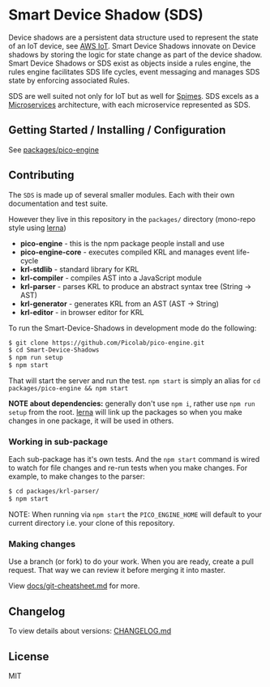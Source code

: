 # Smart Device Shadow (SDS)
Device shadows are a persistent data structure used to represent the state of an IoT device, see [AWS IoT](https://docs.aws.amazon.com/iot/latest/developerguide/iot-device-shadows.html). 
Smart Device Shadows innovate on Device shadows by storing the logic for state change as part of the device shadow.
Smart Device Shadows or SDS exist as objects inside a rules engine, the rules engine facilitates SDS life cycles, event messaging and manages SDS state by enforcing associated Rules.

SDS are well suited not only for IoT but as well for [Spimes](https://en.wikipedia.org/wiki/Spime). SDS excels as a [Microservices](https://en.wikipedia.org/wiki/Microservices) architecture, with each microservice represented as SDS.

## Getting Started / Installing / Configuration

See [packages/pico-engine](https://github.com/Picolab/pico-engine/tree/master/packages/pico-engine#readme)

## Contributing

The `SDS` is made up of several smaller modules. Each with their own documentation and test suite.

However they live in this repository in the `packages/` directory (mono-repo style using [lerna](https://github.com/lerna/lerna))
 * **pico-engine** - this is the npm package people install and use
 * **pico-engine-core** - executes compiled KRL and manages event life-cycle
 * **krl-stdlib** - standard library for KRL
 * **krl-compiler** - compiles AST into a JavaScript module
 * **krl-parser** - parses KRL to produce an abstract syntax tree (String -> AST)
 * **krl-generator** - generates KRL from an AST (AST -> String)
 * **krl-editor** - in browser editor for KRL

To run the Smart-Device-Shadows in development mode do the following:

```sh
$ git clone https://github.com/Picolab/pico-engine.git
$ cd Smart-Device-Shadows
$ npm run setup
$ npm start
```

That will start the server and run the test. `npm start` is simply an alias for `cd packages/pico-engine && npm start`

**NOTE about dependencies:** generally don't use `npm i`, rather use `npm run setup` from the root. [lerna](https://github.com/lerna/lerna) will link up the packages so when you make changes in one package, it will be used in others.


### Working in sub-package

Each sub-package has it's own tests. And the `npm start` command is wired to watch for file changes and re-run tests when you make changes.  For example, to make changes to the parser:

```sh
$ cd packages/krl-parser/
$ npm start
```

NOTE: When running via `npm start` the `PICO_ENGINE_HOME` will default to your current directory i.e. your clone of this repository.

### Making changes

Use a branch (or fork) to do your work. When you are ready, create a pull request. That way we can review it before merging it into master.

View [docs/git-cheatsheet.md](https://github.com/Picolab/pico-engine/blob/master/docs/git-cheatsheet.md) for more.

## Changelog

To view details about versions: [CHANGELOG.md](https://github.com/Picolab/pico-engine/blob/master/CHANGELOG.md)

## License
MIT
